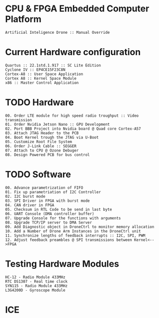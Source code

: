 # CPU & FPGA Embedded Computer Platform

	Artificial Inteligence Drone :: Manual Override

# Current Hardware configuration

	Quartus :: 22.1std.1.917 :: SC Lite Edition
	Cyclone IV :: EP4CE15F23C8N
	Cortex-A8 :: User Space Application
	Cortex A8 :: Kernel Space Module
	x86 :: Master Control Application

# TODO Hardware

	00. Order LTE module for high speed radio troughput :: Video transmission
	01. Order Nvidia Jetson Nano :: GPU Development
	02. Port BBB Project into Nvidia board @ Quad core Cortex-A57
	03. Attach JTAG Header to the PCB
	04. Boot Kernel trough the JTAG via U-Boot
	05. Customize Root File System
	06. Order J-Link Cable :: SEGGER
	07. Attach to CPU @ Ozone Debuger
	08. Design Powered PCB for bus control

# TODO Software

	00. Advance parametrization of FIFO
	01. Fix up parametriation of I2C Controller
	02. I2C burst mode
	03. SPI Driver in FPGA with burst mode
	04. CAN driver in FPGA
	05. Checksum in RTL Code to be send in last byte
	06. UART Console (DMA controller buffer)
	07. Upgrade Console for the functions with arguments
	08. Upgrade TCP/IP server to DMA Server
	09. Add Diagnostic object in DroneCtrl to monitor memory allocation
	10. Add a Number of Drone Arm Instances in the DroneCtrl unit
	11. Synchronize lengths of feedback interrupts :: I2C, SPI, PWM
	12. Adjust feedback preambles @ SPI transmissions between Kernel<-->FPGA

# Testing Hardware Modules

	HC-12 - Radio Module 433MHz
	RTC DS1307 - Real time clock
	SYN115 - Radio Module 433MHz
	L3G4200D - Gyroscope Module

# ICE
